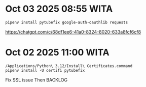 # Oct 03 2025 08:55 WITA

```
pipenv install pytubefix google-auth-oauthlib requests
```

https://chatgpt.com/c/68df1ee6-41a0-8324-8020-633a8fcf6cf8

# Oct 02 2025 11:00 WITA

```
/Applications/Python\ 3.12/Install\ Certificates.command
pipenv install -U certifi pytubefix
```

Fix SSL issue
Then BACKLOG
